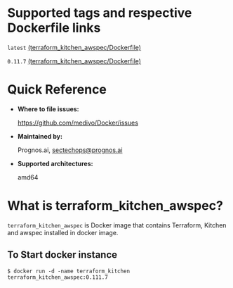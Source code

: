 # Supported tags and respective Dockerfile links

`latest` [(terraform_kitchen_awspec/Dockerfile)](https://github.com/medivo/Docker/blob/master/terraform_kitchen_awspec/Dockerfile)

`0.11.7` [(terraform_kitchen_awspec/Dockerfile)](https://github.com/medivo/Docker/blob/terraform_0.11.7/terraform_kitchen_awspec/Dockerfile)

# Quick Reference
- **Where to file issues:**

    https://github.com/medivo/Docker/issues
    
- **Maintained by:**

    Prognos.ai, sectechops@prognos.ai

- **Supported architectures:**

    amd64

# What is terraform_kitchen_awspec?

`terraform_kitchen_awspec` is Docker image that contains Terraform, Kitchen and awspec installed in docker image.

## To Start docker instance

```
$ docker run -d -name terraform_kitchen terraform_kitchen_awspec:0.111.7
```
